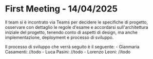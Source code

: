 # First Meeting - 14/04/2025

Il team si è incontrato via Teams per decidere le specifiche di progetto, osservare con dettaglio le regole d'esame e
accordarsi sull'architettura iniziale del progetto, tenendo conto di aspetti di design, ma anche implementazione,
deployment e processo di sviluppo.

Il processo di sviluppo che verrà seguito è il seguente:
    - Gianmaria Casamenti: //todo
    - Luca Pasini: //todo
    - Lorenzo Leoni: //todo